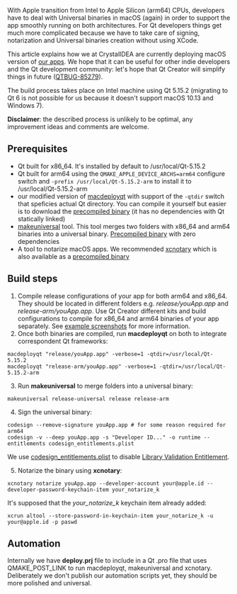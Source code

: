 With Apple transition from Intel to Apple Silicon (arm64) CPUs, developers have to deal with Universal binaries in macOS (again) in order to support the app smoothly running on both architectures. For Qt developers things get much more complicated because we have to take care of signing, notarization and Universal binaries creation without using XCode.

This article explains how we at CrystalIDEA are currently deploying macOS version of [our apps](https://crystalidea.com/). We hope that it can be useful for other indie developers and the Qt development community: let's hope that Qt Creator will simplify things in future ([QTBUG-85279](https://bugreports.qt.io/browse/QTBUG-85279)).

The build process takes place on Intel machine using Qt 5.15.2 (migrating to Qt 6 is not possible for us because it doesn't support macOS 10.13 and Windows 7). 

**Disclaimer**: the described process is unlikely to be optimal, any improvement ideas and comments are welcome.

## Prerequisites

- Qt built for x86_64. It's installed by default to /usr/local/Qt-5.15.2
- Qt built for arm64 using the `QMAKE_APPLE_DEVICE_ARCHS=arm64` configure switch and `-prefix /usr/local/Qt-5.15.2-arm` to install it to /usr/local/Qt-5.15.2-arm
- our modified version of [macdeployqt](macdeployqt_src) with support of the `-qtdir` switch that speficies actual Qt directory. You can compile it yourself but easier is to download the [precompiled binary](bin/macdeployqt) (it has no dependencies with Qt statically linked)
- [makeuniversal](https://github.com/nedrysoft/makeuniversal) tool. This tool merges two folders with  x86_64 and arm64 binaries into a universal binary. [Precompiled binary](bin/makeuniversal) with zero dependencies
- A tool to notarize macOS apps. We recommended [xcnotary](https://github.com/akeru-inc/xcnotary) which is also available as a [precompiled binary](bin/xcnotary)

## Build steps

1. Compile release configurations of your app for both arm64 and x86_64. They should be located in different folders e.g. *release/youApp.app* and *release-arm/youApp.app*. Use Qt Creator different kits and build configurations to compile for x86_64 and arm64 binaries of your app separately. See [example screenshots](screens) for more information. 
2. Once both binaries are compiled, run **macdeployqt** on both to integrate correspondent Qt frameworks:

`macdeployqt "release/youApp.app" -verbose=1 -qtdir=/usr/local/Qt-5.15.2`\
`macdeployqt "release-arm/youApp.app" -verbose=1 -qtdir=/usr/local/Qt-5.15.2-arm`

3. Run **makeuniversal** to merge folders into a universal binary:

`makeuniversal release-universal release release-arm`

4. Sign the universal binary:

`codesign --remove-signature youApp.app # for some reason required for arm64`\
`codesign -v --deep youApp.app -s "Developer ID..." -o runtime --entitlements codesign_entitlements.plist`

We use [codesign_entitlements.plist](etc/codesign_entitlements.plist) to disable [Library Validation Entitlement](https://developer.apple.com/documentation/bundleresources/entitlements/com_apple_security_cs_disable-library-validation?language=objc).

5. Notarize the binary using **xcnotary**:

`xcnotary notarize youApp.app --developer-account your@apple.id --developer-password-keychain-item your_notarize_k`

It's supposed that the *your_notarize_k* keychain item already added:

`xcrun altool --store-password-in-keychain-item your_notarize_k -u your@apple.id -p paswd`

## Automation

Internally we have **deploy.prj** file to include in a Qt .pro file that uses QMAKE_POST_LINK to run macdeployqt, makeuniversal and xcnotary. Deliberately we don't publish our automation scripts yet, they should be more polished and universal.
